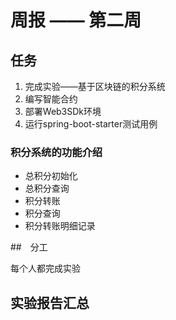 # 周报 —— 第二周

## 任务

1. 完成实验——基于区块链的积分系统
2. 编写智能合约
3. 部署Web3SDk环境
4. 运行spring-boot-starter测试用例

### 积分系统的功能介绍

- 总积分初始化
- 总积分查询
- 积分转账
- 积分查询
- 积分转账明细记录

##　分工

每个人都完成实验


## 实验报告汇总


